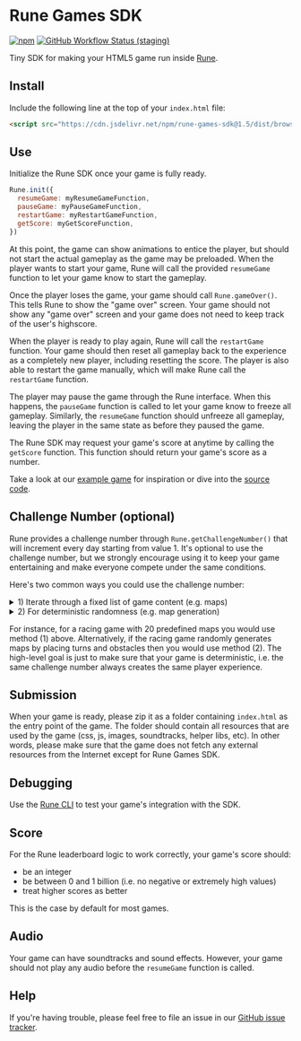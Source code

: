 # Rune Games SDK

[![npm](https://img.shields.io/npm/v/rune-games-sdk)](https://www.npmjs.com/package/rune-games-sdk) [![GitHub Workflow Status (staging)](https://img.shields.io/github/workflow/status/rune/rune-games-sdk/CI/staging)](https://github.com/rune/rune-games-sdk/actions/workflows/CI.yml?query=branch%3Astaging)

Tiny SDK for making your HTML5 game run inside [Rune](https://play.google.com/store/apps/details?id=ai.rune.tincan).

## Install

Include the following line at the top of your `index.html` file:

```html
<script src="https://cdn.jsdelivr.net/npm/rune-games-sdk@1.5/dist/browser.min.js"></script>
```

## Use

Initialize the Rune SDK once your game is fully ready.

```js
Rune.init({
  resumeGame: myResumeGameFunction,
  pauseGame: myPauseGameFunction,
  restartGame: myRestartGameFunction,
  getScore: myGetScoreFunction,
})
```

At this point, the game can show animations to entice the player, but should not start the actual gameplay as the game may be preloaded. When the player wants to start your game, Rune will call the provided `resumeGame` function to let your game know to start the gameplay.

Once the player loses the game, your game should call `Rune.gameOver()`. This tells Rune to show the "game over" screen. Your game should not show any "game over" screen and your game does not need to keep track of the user's highscore.

When the player is ready to play again, Rune will call the `restartGame` function. Your game should then reset all gameplay back to the experience as a completely new player, including resetting the score. The player is also able to restart the game manually, which will make Rune call the `restartGame` function.

The player may pause the game through the Rune interface. When this happens, the `pauseGame` function is called to let your game know to freeze all gameplay. Similarly, the `resumeGame` function should unfreeze all gameplay, leaving the player in the same state as before they paused the game.

The Rune SDK may request your game's score at anytime by calling the `getScore` function. This function should return your game's score as a number.

Take a look at our [example game](https://github.com/rune/rune-games-sdk/blob/staging/examples/bunny-twirl/index.js) for inspiration or dive into the [source code](https://github.com/rune/rune-games-sdk/blob/staging/src/index.ts).

## Challenge Number (optional)

Rune provides a challenge number through `Rune.getChallengeNumber()` that will increment every day starting from value 1. It's optional to use the challenge number, but we strongly encourage using it to keep your game entertaining and make everyone compete under the same conditions.

Here's two common ways you could use the challenge number:

<details>
<summary>1) Iterate through a fixed list of game content (e.g. maps)</summary>

---

Often games have a fixed list of maps, powerups, artwork or other kinds of content. You can use the challenge number to iterate through these so that players experience a new one every day. For instance, you can use the modulo operator to iterate through a fixed list of maps:

```js
const mapIds = [1, 2, 3, 4, 5, 6, 7] // Define your fixed list of maps

const challengeNumber = Rune.getChallengeNumber() // Get today's challenge number

const mapId = mapIds[challengeNumber % mapIds.length] // Get deterministic mapId
```

---

</details>

<details>
<summary>2) For deterministic randomness (e.g. map generation)</summary>

---

Rune provides a random number generator using the challenge number as seed. This random number generator will therefore always provide the same random values for the same challenge number.

You can use `Rune.deterministicRandom()` instead of `Math.random()` in your map generation code to ensure all players play the same map. The `Rune.deterministicRandom()` function returns a value between 0 and 1 similar to `Math.random()`.

You should only use `Rune.deterministicRandom()` for your map generation and not as a generic replacement for `Math.random()`. This is because each call to `Rune.deterministicRandom()` will iterate through the random values. Any unintentional calls to `Rune.deterministicRandom()` would therefore break the deterministic randomness.

---

</details>

For instance, for a racing game with 20 predefined maps you would use method (1) above. Alternatively, if the racing game randomly generates maps by placing turns and obstacles then you would use method (2). The high-level goal is just to make sure that your game is deterministic, i.e. the same challenge number always creates the same player experience.

## Submission

When your game is ready, please zip it as a folder containing `index.html` as the entry point of the game. The folder should contain all resources that are used by the game (css, js, images, soundtracks, helper libs, etc). In other words, please make sure that the game does not fetch any external resources from the Internet except for Rune Games SDK.

## Debugging

Use the [Rune CLI](https://github.com/rune/rune-games-cli) to test your game's integration with the SDK.

## Score

For the Rune leaderboard logic to work correctly, your game's score should:

- be an integer
- be between 0 and 1 billion (i.e. no negative or extremely high values)
- treat higher scores as better

This is the case by default for most games.

## Audio

Your game can have soundtracks and sound effects. However, your game should not play any audio before the `resumeGame` function is called.

## Help

If you're having trouble, please feel free to file an issue in our [GitHub issue tracker](https://github.com/rune/rune-games-sdk/issues).
